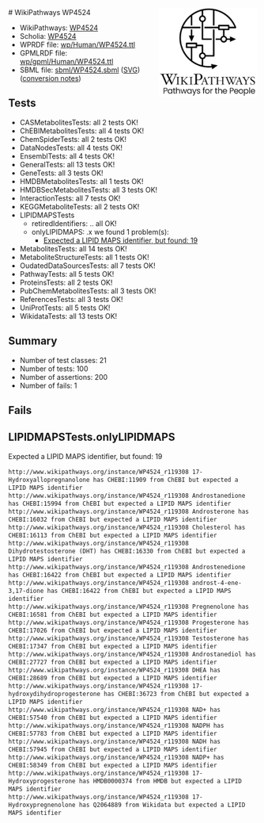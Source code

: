 <img style="float: right; width: 200px" src="../logo.png" />
# WikiPathways WP4524

* WikiPathways: [WP4524](https://identifiers.org/wikipathways:WP4524)
* Scholia: [WP4524](https://scholia.toolforge.org/wikipathways/WP4524)
* WPRDF file: [wp/Human/WP4524.ttl](../wp/Human/WP4524.ttl)
* GPMLRDF file: [wp/gpml/Human/WP4524.ttl](../wp/gpml/Human/WP4524.ttl)
* SBML file: [sbml/WP4524.sbml](../sbml/WP4524.sbml) ([SVG](../sbml/WP4524.svg)) ([conversion notes](../sbml/WP4524.txt))

## Tests
* CASMetabolitesTests: all 2 tests OK!
* ChEBIMetabolitesTests: all 4 tests OK!
* ChemSpiderTests: all 2 tests OK!
* DataNodesTests: all 4 tests OK!
* EnsemblTests: all 4 tests OK!
* GeneralTests: all 13 tests OK!
* GeneTests: all 3 tests OK!
* HMDBMetabolitesTests: all 1 tests OK!
* HMDBSecMetabolitesTests: all 3 tests OK!
* InteractionTests: all 7 tests OK!
* KEGGMetaboliteTests: all 2 tests OK!
* LIPIDMAPSTests
    * retiredIdentifiers: .. all OK!
    * onlyLIPIDMAPS: .x we found 1 problem(s):
        * [Expected a LIPID MAPS identifier, but found: 19](#b4992007)
* MetabolitesTests: all 14 tests OK!
* MetaboliteStructureTests: all 1 tests OK!
* OudatedDataSourcesTests: all 7 tests OK!
* PathwayTests: all 5 tests OK!
* ProteinsTests: all 2 tests OK!
* PubChemMetabolitesTests: all 3 tests OK!
* ReferencesTests: all 3 tests OK!
* UniProtTests: all 5 tests OK!
* WikidataTests: all 13 tests OK!


## Summary

* Number of test classes: 21
* Number of tests: 100
* Number of assertions: 200
* Number of fails: 1

## Fails

<a name="b4992007" />

## LIPIDMAPSTests.onlyLIPIDMAPS

Expected a LIPID MAPS identifier, but found: 19
```
http://www.wikipathways.org/instance/WP4524_r119308 17-Hydroxyallopregnanolone has CHEBI:11909 from ChEBI but expected a LIPID MAPS identifier
http://www.wikipathways.org/instance/WP4524_r119308 Androstanedione has CHEBI:15994 from ChEBI but expected a LIPID MAPS identifier
http://www.wikipathways.org/instance/WP4524_r119308 Androsterone has CHEBI:16032 from ChEBI but expected a LIPID MAPS identifier
http://www.wikipathways.org/instance/WP4524_r119308 Cholesterol has CHEBI:16113 from ChEBI but expected a LIPID MAPS identifier
http://www.wikipathways.org/instance/WP4524_r119308 Dihydrotestosterone (DHT) has CHEBI:16330 from ChEBI but expected a LIPID MAPS identifier
http://www.wikipathways.org/instance/WP4524_r119308 Androstenedione has CHEBI:16422 from ChEBI but expected a LIPID MAPS identifier
http://www.wikipathways.org/instance/WP4524_r119308 androst-4-ene- 3,17-dione has CHEBI:16422 from ChEBI but expected a LIPID MAPS identifier
http://www.wikipathways.org/instance/WP4524_r119308 Pregnenolone has CHEBI:16581 from ChEBI but expected a LIPID MAPS identifier
http://www.wikipathways.org/instance/WP4524_r119308 Progesterone has CHEBI:17026 from ChEBI but expected a LIPID MAPS identifier
http://www.wikipathways.org/instance/WP4524_r119308 Testosterone has CHEBI:17347 from ChEBI but expected a LIPID MAPS identifier
http://www.wikipathways.org/instance/WP4524_r119308 Androstanediol has CHEBI:27727 from ChEBI but expected a LIPID MAPS identifier
http://www.wikipathways.org/instance/WP4524_r119308 DHEA has CHEBI:28689 from ChEBI but expected a LIPID MAPS identifier
http://www.wikipathways.org/instance/WP4524_r119308 17-hydroxydihydroprogesterone has CHEBI:36723 from ChEBI but expected a LIPID MAPS identifier
http://www.wikipathways.org/instance/WP4524_r119308 NAD+ has CHEBI:57540 from ChEBI but expected a LIPID MAPS identifier
http://www.wikipathways.org/instance/WP4524_r119308 NADPH has CHEBI:57783 from ChEBI but expected a LIPID MAPS identifier
http://www.wikipathways.org/instance/WP4524_r119308 NADH has CHEBI:57945 from ChEBI but expected a LIPID MAPS identifier
http://www.wikipathways.org/instance/WP4524_r119308 NADP+ has CHEBI:58349 from ChEBI but expected a LIPID MAPS identifier
http://www.wikipathways.org/instance/WP4524_r119308 17-Hydroxyprogesterone has HMDB0000374 from HMDB but expected a LIPID MAPS identifier
http://www.wikipathways.org/instance/WP4524_r119308 17-Hydroxypregnenolone has Q2064889 from Wikidata but expected a LIPID MAPS identifier
```

